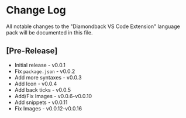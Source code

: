 # Change Log

All notable changes to the "Diamondback VS Code Extension" language pack will be documented in this file.

## [Pre-Release]

- Initial release - v0.0.1
- Fix `package.json` - v0.0.2
- Add more syntaxes - v0.0.3
- Add Icon - v0.0.4
- Add back ticks - v0.0.5
- Add/Fix Images - v0.0.6-v0.0.10
- Add snippets - v0.0.11
- Fix Images - v0.0.12-v0.0.16